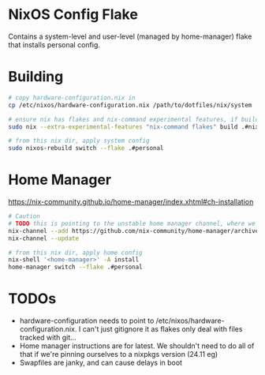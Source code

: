 # NixOS Config Flake

Contains a system-level and user-level (managed by home-manager) flake that installs personal config.

# Building

```sh
# copy hardware-configuration.nix in
cp /etc/nixos/hardware-configuration.nix /path/to/dotfiles/nix/system

# ensure nix has flakes and nix-command experimental features, if building for the first time
sudo nix --extra-experimental-features "nix-command flakes" build .#nixosConfigurations.personal.config.system.build.toplevel

# from this nix dir, apply system config
sudo nixos-rebuild switch --flake .#personal

```

# Home Manager

https://nix-community.github.io/home-manager/index.xhtml#ch-installation

```sh
# Caution
# TODO this is pointing to the unstable home manager channel, where we don't really want that...
nix-channel --add https://github.com/nix-community/home-manager/archive/master.tar.gz home-manager
nix-channel --update

# from this nix dir, apply home config
nix-shell '<home-manager>' -A install
home-manager switch --flake .#personal
```

# TODOs

- hardware-configuration needs to point to /etc/nixos/hardware-configuration.nix. I can't just gitignore it as flakes only deal with files tracked with git...
- Home manager instructions are for latest. We shouldn't need to do all of that if we're pinning ourselves to a nixpkgs version (24.11 eg)
- Swapfiles are janky, and can cause delays in boot
